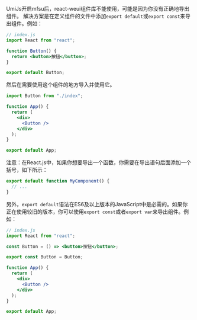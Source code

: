UmiJs开启mfsu后，react-weui组件库不能使用，可能是因为你没有正确地导出组件。
解决方案是在定义组件的文件中添加`export default`或`export const`来导出组件。例如：

```jsx
// index.js
import React from "react";

function Button() {
  return <button>按钮</button>;
}

export default Button;
```

然后在需要使用这个组件的地方导入并使用它。

```jsx
import Button from "./index";

function App() {
  return (
    <div>
      <Button />
    </div>
  );
}

export default App;
```

注意：在React.js中，如果你想要导出一个函数，你需要在导出语句后面添加一个括号，如下所示：

```jsx
export default function MyComponent() {
  // ...
}
```

另外，`export default`语法在ES6及以上版本的JavaScript中是必需的。如果你正在使用较旧的版本，你可以使用`export const`或者`export var`来导出组件。例如：

```jsx
// index.js
import React from "react";

const Button = () => <button>按钮</button>;

export const Button = Button;

function App() {
  return (
    <div>
      <Button />
    </div>
  );
}

export default App;
```
